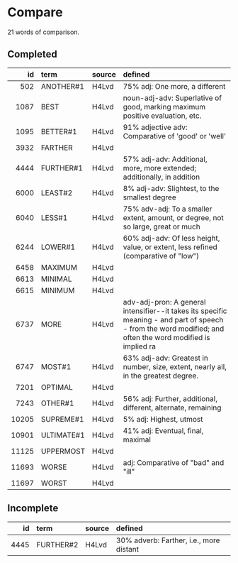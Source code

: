 # Compare

21 words of comparison.

## Completed

|    id | term       | source   | defined                                                                                                                                                       |
|------:|:-----------|:---------|:--------------------------------------------------------------------------------------------------------------------------------------------------------------|
|   502 | ANOTHER#1  | H4Lvd    | 75% adj: One more, a different                                                                                                                                |
|  1087 | BEST       | H4Lvd    | noun-adj-adv: Superlative of good, marking maximum positive evaluation, etc.                                                                                  |
|  1095 | BETTER#1   | H4Lvd    | 91% adjective adv: Comparative of 'good' or 'well'                                                                                                            |
|  3932 | FARTHER    | H4Lvd    |                                                                                                                                                               |
|  4444 | FURTHER#1  | H4Lvd    | 57% adj-adv: Additional, more, more extended; additionally, in addition                                                                                       |
|  6000 | LEAST#2    | H4Lvd    | 8% adj-adv: Slightest, to the smallest degree                                                                                                                 |
|  6040 | LESS#1     | H4Lvd    | 75% adv-adj: To a smaller extent, amount, or degree, not so large, great or much                                                                              |
|  6244 | LOWER#1    | H4Lvd    | 60% adj-adv: Of less height, value, or extent, less refined (comparative of "low")                                                                            |
|  6458 | MAXIMUM    | H4Lvd    |                                                                                                                                                               |
|  6613 | MINIMAL    | H4Lvd    |                                                                                                                                                               |
|  6615 | MINIMUM    | H4Lvd    |                                                                                                                                                               |
|  6737 | MORE       | H4Lvd    | adv-adj-pron: A general intensifier--it takes its specific meaning - and  part of speech - from the word modified; and often the word modified is  implied ra |
|  6747 | MOST#1     | H4Lvd    | 63% adj-adv: Greatest in number, size, extent, nearly all, in the greatest degree.                                                                            |
|  7201 | OPTIMAL    | H4Lvd    |                                                                                                                                                               |
|  7243 | OTHER#1    | H4Lvd    | 56% adj: Further, additional, different, alternate, remaining                                                                                                 |
| 10205 | SUPREME#1  | H4Lvd    | 5% adj: Highest, utmost                                                                                                                                       |
| 10901 | ULTIMATE#1 | H4Lvd    | 41% adj: Eventual, final, maximal                                                                                                                             |
| 11125 | UPPERMOST  | H4Lvd    |                                                                                                                                                               |
| 11693 | WORSE      | H4Lvd    | adj: Comparative of "bad" and "ill"                                                                                                                           |
| 11697 | WORST      | H4Lvd    |                                                                                                                                                               |

## Incomplete

|   id | term      | source   | defined                                 |
|-----:|:----------|:---------|:----------------------------------------|
| 4445 | FURTHER#2 | H4Lvd    | 30% adverb: Farther, i.e., more distant |
